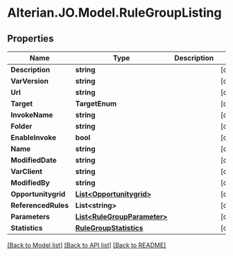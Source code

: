 # Alterian.JO.Model.RuleGroupListing

## Properties

Name | Type | Description | Notes
------------ | ------------- | ------------- | -------------
**Description** | **string** |  | [optional] 
**VarVersion** | **string** |  | [optional] 
**Url** | **string** |  | [optional] 
**Target** | **TargetEnum** |  | [optional] 
**InvokeName** | **string** |  | [optional] 
**Folder** | **string** |  | [optional] 
**EnableInvoke** | **bool** |  | [optional] 
**Name** | **string** |  | [optional] 
**ModifiedDate** | **string** |  | [optional] 
**VarClient** | **string** |  | [optional] 
**ModifiedBy** | **string** |  | [optional] 
**Opportunitygrid** | [**List&lt;Opportunitygrid&gt;**](Opportunitygrid.md) |  | [optional] 
**ReferencedRules** | **List&lt;string&gt;** |  | [optional] 
**Parameters** | [**List&lt;RuleGroupParameter&gt;**](RuleGroupParameter.md) |  | [optional] 
**Statistics** | [**RuleGroupStatistics**](RuleGroupStatistics.md) |  | [optional] 

[[Back to Model list]](../README.md#documentation-for-models) [[Back to API list]](../README.md#documentation-for-api-endpoints) [[Back to README]](../README.md)

